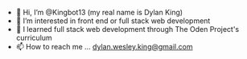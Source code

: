 - 👋 Hi, I’m @Kingbot13 (my real name is Dylan King)
- 👀 I’m interested in front end or full stack web development
- 🌱 I learned full stack web development through The Oden Project's curriculum
- 📫 How to reach me ... dylan.wesley.king@gmail.com

<!---
Kingbot13/Kingbot13 is a ✨ special ✨ repository because its `README.md` (this file) appears on your GitHub profile.
You can click the Preview link to take a look at your changes.
--->
